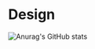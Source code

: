 # Design
![Anurag's GitHub stats](https://github-readme-stats.vercel.app/api?username=Khaba22&theme=dark&show_icons=true)


